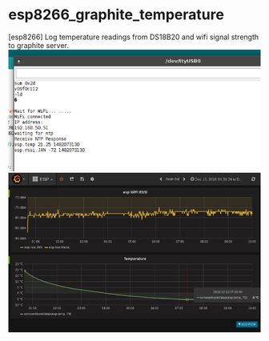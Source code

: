 # esp8266_graphite_temperature
[esp8266] Log temperature readings from DS18B20 and wifi signal strength to graphite server.
![alt tag](https://raw.githubusercontent.com/jtaczanowski/esp8266_graphite_temperature/master/serial_port.png)
![alt tag](https://raw.githubusercontent.com/jtaczanowski/esp8266_graphite_temperature/master/esp8266_graphite_grafana.png)

